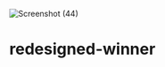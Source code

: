 ![Screenshot (44)](https://user-images.githubusercontent.com/62801202/124707396-67485400-df16-11eb-8c03-becc1ad3732f.png)
# redesigned-winner
